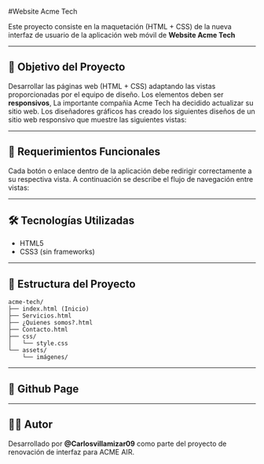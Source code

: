  #Website Acme Tech

Este proyecto consiste en la maquetación (HTML + CSS) de la nueva interfaz de usuario de la aplicación web móvil de **Website Acme Tech**

---

## 📱 Objetivo del Proyecto

Desarrollar las páginas web (HTML + CSS) adaptando las vistas proporcionadas por el equipo de diseño. Los elementos deben ser **responsivos**, La importante compañia Acme Tech ha decidido actualizar su sitio web. Los diseñadores gráficos has creado los siguientes diseños de un sitio web responsivo que muestre las siguientes vistas:

---

## 🧩 Requerimientos Funcionales

Cada botón o enlace dentro de la aplicación debe redirigir correctamente a su respectiva vista. A continuación se describe el flujo de navegación entre vistas:


---

## 🛠️ Tecnologías Utilizadas

- HTML5
- CSS3 (sin frameworks)

---

## 📂 Estructura del Proyecto

```
acme-tech/
├── index.html (Inicio)
├── Servicios.html
├── ¿Quienes somos?.html
├── Contacto.html
├── css/
│   └── style.css
└── assets/
    └── imágenes/
```

---

## 📄 Github Page


---
## 👨‍💻 Autor

Desarrollado por **@Carlosvillamizar09** como parte del proyecto de renovación de interfaz para ACME AIR.
